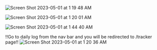 ![Screen Shot 2023-05-01 at 1 19 48 AM](https://user-images.githubusercontent.com/126373389/235410532-4392c0da-b957-4c1f-848a-9b3a5a869201.png)

![Screen Shot 2023-05-01 at 1 20 01 AM](https://user-images.githubusercontent.com/126373389/235410631-d85e0871-f174-4c52-8900-f212d4fdaadc.png)

![Screen Shot 2023-05-01 at 1 44 40 AM](https://user-images.githubusercontent.com/126373389/235412724-7af54460-ed18-4f6b-a57a-d4052c66f1f1.png)


‼️Go to daily log from the nav bar and you will be redirected to /tracker page‼️
![Screen Shot 2023-05-01 at 1 20 36 AM](https://user-images.githubusercontent.com/126373389/235410598-745a8678-a39f-4990-8c82-3334c489fe47.png)
